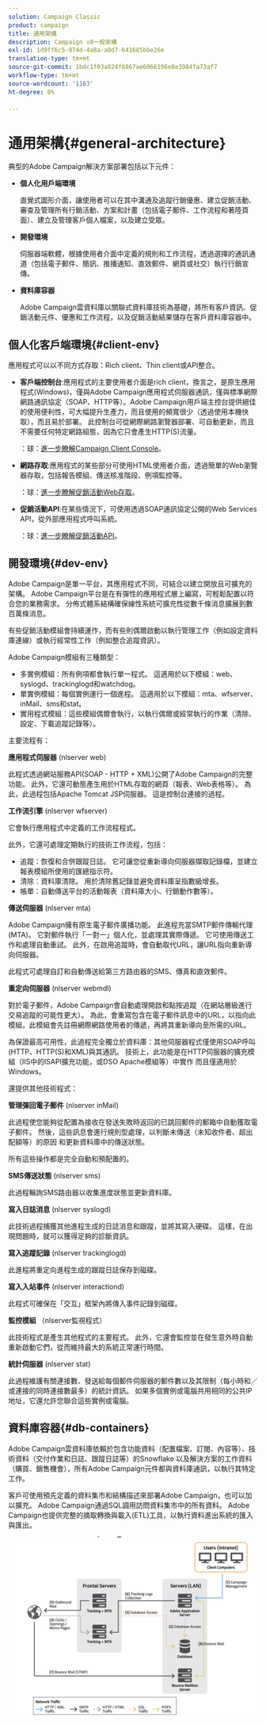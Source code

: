 ```yaml
---
solution: Campaign Classic
product: campaign
title: 通用架構
description: Campaign v8一般架構
exl-id: 1d9ff6c5-974d-4a8a-a0d7-641685bbe26e
translation-type: tm+mt
source-git-commit: 1bdc1f03a824f8867ae6066196e8e3984fa73af7
workflow-type: tm+mt
source-wordcount: '1163'
ht-degree: 0%

---
```


# 通用架構{#general-architecture}

典型的Adobe Campaign解決方案部署包括以下元件：

* **個人化用戶端環境**

   直覺式圖形介面，讓使用者可以在其中溝通及追蹤行銷優惠、建立促銷活動、審查及管理所有行銷活動、方案和計畫（包括電子郵件、工作流程和著陸頁面）、建立及管理客戶個人檔案，以及建立受眾。

* **開發環境**

   伺服器端軟體，根據使用者介面中定義的規則和工作流程，透過選擇的通訊通道（包括電子郵件、簡訊、推播通知、直效郵件、網頁或社交）執行行銷宣傳。

* **資料庫容器**

   Adobe Campaign雲資料庫以關聯式資料庫技術為基礎，將所有客戶資訊、促銷活動元件、優惠和工作流程，以及促銷活動結果儲存在客戶資料庫容器中。

## 個人化客戶端環境{#client-env}

應用程式可以以不同方式存取：Rich client、Thin client或API整合。

* **客戶端控制台**:應用程式的主要使用者介面是rich client，換言之，是原生應用程式(Windows)，僅與Adobe Campaign應用程式伺服器通訊，僅與標準網際網路通訊協定（SOAP、HTTP等）。Adobe Campaign用戶端主控台提供絕佳的使用便利性，可大幅提升生產力，而且使用的頻寬很少（透過使用本機快取），而且易於部署。 此控制台可從網際網路瀏覽器部署、可自動更新，而且不需要任何特定網路組態，因為它只會產生HTTP(S)流量。

   ：球：[進一步瞭解Campaign Client Console](../start/connect.md)。

* **網路存取**:應用程式的某些部分可使用HTML使用者介面，透過簡單的Web瀏覽器存取，包括報告模組、傳送核准階段、例項監控等。

   ：球：[進一步瞭解促銷活動Web存取](../start/connect.md)。

* **促銷活動API**:在某些情況下，可使用透過SOAP通訊協定公開的Web Services API，從外部應用程式呼叫系統。

   ：球：[進一步瞭解促銷活動API](../dev/api.md)。

## 開發環境{#dev-env}

Adobe Campaign是單一平台，其應用程式不同，可結合以建立開放且可擴充的架構。 Adobe Campaign平台是在有彈性的應用程式層上編寫，可輕鬆配置以符合您的業務需求。 分佈式體系結構確保線性系統可擴充性從數千條消息擴展到數百萬條消息。

有些促銷活動模組會持續運作，而有些則偶爾啟動以執行管理工作（例如設定資料庫連線）或執行經常性工作（例如整合追蹤資訊）。

Adobe Campaign模組有三種類型：

* 多實例模組：所有例項都會執行單一程式。 這適用於以下模組：web、syslogd、trackinglogd和watchdog。
* 單實例模組：每個實例運行一個進程。 這適用於以下模組：mta、wfserver、inMail、sms和stat。
* 實用程式模組：這些模組偶爾會執行，以執行偶爾或經常執行的作業（清除、設定、下載追蹤記錄等）。

主要流程有：

**應用程式伺服器** (nlserver web)

此程式透過網站服務API(SOAP - HTTP + XML)公開了Adobe Campaign的完整功能。 此外，它還可動態產生用於HTML存取的網頁（報表、Web表格等）。 為此，此過程包括Apache Tomcat JSP伺服器。 這是控制台連接的過程。

**工作流引擎** (nlserver wfserver)

它會執行應用程式中定義的工作流程程式。

此外，它還可處理定期執行的技術工作流程，包括：

* 追蹤：恢復和合併跟蹤日誌。 它可讓您從重新導向伺服器擷取記錄檔，並建立報表模組所使用的匯總指示符。
* 清除：資料庫清除。 用於清除舊記錄並避免資料庫呈指數級增長。
* 帳單：自動傳送平台的活動報表（資料庫大小、行銷動作數等）。

**傳送伺服器** (nlserver mta)

Adobe Campaign擁有原生電子郵件廣播功能。 此進程充當SMTP郵件傳輸代理(MTA)。 它對郵件執行「一對一」個人化，並處理其實際傳遞。 它可使用傳送工作和處理自動重試。 此外，在啟用追蹤時，會自動取代URL，讓URL指向重新導向伺服器。

此程式可處理自訂和自動傳送給第三方路由器的SMS、傳真和直效郵件。

**重定向伺服器** (nlserver webmdl)

對於電子郵件，Adobe Campaign會自動處理開啟和點按追蹤（在網站層級進行交易追蹤的可能性更大）。 為此，會重寫包含在電子郵件訊息中的URL，以指向此模組，此模組會先註冊網際網路使用者的傳遞，再將其重新導向至所需的URL。

為保證最高可用性，此過程完全獨立於資料庫：其他伺服器程式僅使用SOAP呼叫(HTTP、HTTP(S)和XML)與其通訊。 技術上，此功能是在HTTP伺服器的擴充模組（IIS中的ISAPI擴充功能，或DSO Apache模組等）中實作 而且僅適用於Windows。

還提供其他技術程式：

**管理彈回電子郵件** (nlserver inMail)

此過程使您能夠從配置為接收在發送失敗時返回的已跳回郵件的郵箱中自動獲取電子郵件。 然後，這些訊息會進行規則型處理，以判斷未傳送（未知收件者、超出配額等）的原因 和更新資料庫中的傳送狀態。

所有這些操作都是完全自動和預配置的。

**SMS傳送狀態** (nlserver sms)

此過程輪詢SMS路由器以收集進度狀態並更新資料庫。

**寫入日誌消息** (nlserver syslogd)

此技術過程捕獲其他進程生成的日誌消息和跟蹤，並將其寫入硬碟。 這樣，在出現問題時，就可以獲得足夠的診斷資訊。

**寫入追蹤記錄** (nlserver trackinglogd)

此進程將重定向進程生成的跟蹤日誌保存到磁碟。

**寫入入站事件** (nlserver interactiond)

此程式可確保在「交互」框架內將傳入事件記錄到磁碟。

**監控模組** （nlserver監視程式）

此技術程式是產生其他程式的主要程式。 此外，它還會監控並在發生意外時自動重新啟動它們，從而維持最大的系統正常運行時間。

**統計伺服器** (nlserver stat)

此過程維護有關連接數、發送給每個郵件伺服器的郵件數以及其限制（每小時和／或連接的同時連接數最多）的統計資訊。 如果多個實例或電腦共用相同的公共IP地址，它還允許您聯合這些實例或電腦。

## 資料庫容器{#db-containers}

Adobe Campaign雲資料庫依賴於包含功能資料（配置檔案、訂閱、內容等）、技術資料（交付作業和日誌、跟蹤日誌等）的Snowflake 以及解決方案的工作資料（購買、銷售機會），所有Adobe Campaign元件都與資料庫通訊，以執行其特定工作。

客戶可使用預先定義的資料集市和結構描述來部署Adobe Campaign，也可以加以擴充。 Adobe Campaign通過SQL調用訪問資料集市中的所有資料。 Adobe Campaign也提供完整的摘取轉換與載入(ETL)工具，以執行資料進出系統的匯入與匯出。

![](assets/data-flow-diagram.png)
